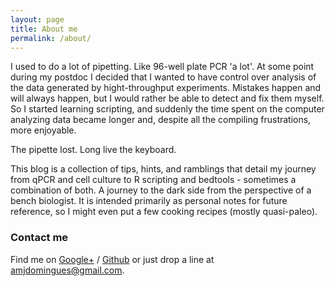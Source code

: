 ```yaml
---
layout: page
title: About me
permalink: /about/
---
```


I used to do a lot of pipetting. Like 96-well plate PCR 'a lot'. At some point during my postdoc I decided that I wanted to have control over analysis of the data generated by hight-throughput experiments. Mistakes happen and will always happen, but I would rather be able to detect and fix them myself. So I started learning scripting, and suddenly the time spent on the computer analyzing data became longer and, despite all the compiling frustrations, more enjoyable.

The pipette lost. Long live the keyboard.

This blog is a collection of tips, hints, and ramblings that detail my journey from qPCR and cell culture to R scripting and bedtools - sometimes a combination of both. A journey to the dark side from the perspective of a bench biologist. It is intended primarily as personal notes for future reference, so I might even put a few cooking recipes (mostly quasi-paleo).



### Contact me

Find me on [Google+][google] / [Github][github] or just drop a line at 
[amjdomingues@gmail.com](amjdomingues@gmail.com).


[tf]: http://template-factory.nl
[m]: http://mearch.com
[pw]: http://processwire.com
[pwf]: http://processwire.com/talk
[jekyll]: http://jekyllrb.com
[github]: https://github.com/adomingues
[google]: google.com/+AntónioMigueldeJesusDomingues
